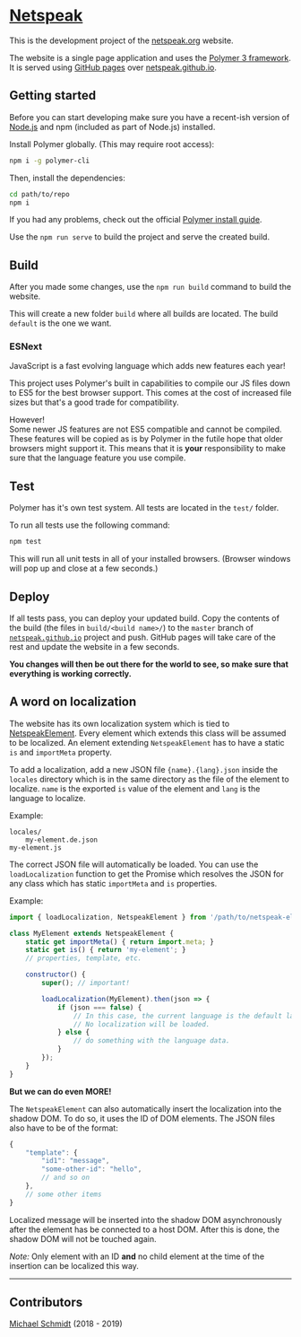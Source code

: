 # [Netspeak](https://netspeak.github.io)

This is the development project of the [netspeak.org](http://netspeak.org) website.

The website is a single page application and uses the [Polymer 3 framework](https://polymer-library.polymer-project.org/3.0/docs/devguide/feature-overview).
It is served using [GitHub pages](https://pages.github.com/) over [netspeak.github.io](https://github.com/netspeak/netspeak.github.io).


## Getting started

Before you can start developing make sure you have a recent-ish version of [Node.js](https://nodejs.org) and npm (included as part of Node.js) installed.

Install Polymer globally. (This may require root access):

```bash
npm i -g polymer-cli
```

Then, install the dependencies:

```bash
cd path/to/repo
npm i
```

If you had any problems, check out the official [Polymer install guide](https://www.polymer-project.org/3.0/start/install-3-0).

Use the `npm run serve` to build the project and serve the created build.


## Build

After you made some changes, use the `npm run build` command to build the website.

This will create a new folder `build` where all builds are located. The build `default` is the one we want.


### ESNext

JavaScript is a fast evolving language which adds new features each year!

This project uses Polymer's built in capabilities to compile our JS files down to ES5 for the best browser support.
This comes at the cost of increased file sizes but that's a good trade for compatibility.

However! <br>
Some newer JS features are not ES5 compatible and cannot be compiled.
These features will be copied as is by Polymer in the futile hope that older browsers might support it.
This means that it is __your__ responsibility to make sure that the language feature you use compile.


## Test

Polymer has it's own test system. All tests are located in the `test/` folder.

To run all tests use the following command:

```bash
npm test
```

This will run all unit tests in all of your installed browsers. (Browser windows will pop up and close at a few seconds.)


## Deploy

If all tests pass, you can deploy your updated build. Copy the contents of the build (the files in `build/<build name>/`) to the `master` branch of [`netspeak.github.io`](https://github.com/netspeak/netspeak.github.io) project and push. GitHub pages will take care of the rest and update the website in a few seconds.

__You changes will then be out there for the world to see, so make sure that everything is working correctly.__


## A word on localization

The website has its own localization system which is tied to [NetspeakElement](https://github.com/netspeak/netspeak.github.io/blob/develop/src/netspeak-app/netspeak-element.js).
Every element which extends this class will be assumed to be localized.
An element extending `NetspeakElement` has to have a static `is` and `importMeta` property.

To add a localization, add a new JSON file `{name}.{lang}.json` inside the `locales` directory which is in the same directory as the file of the element to localize. `name` is the exported `is` value of the element and `lang` is the language to localize.

Example:

```
locales/
    my-element.de.json
my-element.js
```

The correct JSON file will automatically be loaded. You can use the `loadLocalization` function to get the Promise which resolves the JSON for any class which has static `importMeta` and `is` properties.

Example:

```js
import { loadLocalization, NetspeakElement } from '/path/to/netspeak-element.js';

class MyElement extends NetspeakElement {
    static get importMeta() { return import.meta; }
    static get is() { return 'my-element'; }
    // properties, template, etc.

    constructor() {
        super(); // important!

        loadLocalization(MyElement).then(json => {
            if (json === false) {
                // In this case, the current language is the default language (en).
                // No localization will be loaded.
            } else {
                // do something with the language data.
            }
        });
    }
}
```

__But we can do even MORE!__

The `NetspeakElement` can also automatically insert the localization into the shadow DOM. To do so, it uses the ID of DOM elements. The JSON files also have to be of the format:

```js
{
    "template": {
        "id1": "message",
        "some-other-id": "hello",
        // and so on
    },
    // some other items
}
```

Localized message will be inserted into the shadow DOM asynchronously after the element has be connected to a host DOM. After this is done, the shadow DOM will not be touched again.

_Note:_ Only element with an ID __and__ no child element at the time of the insertion can be localized this way.


---

## Contributors

[Michael Schmidt](mailto:mitchi5000.ms@googlemail.com) (2018 - 2019)
